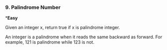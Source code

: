 ### 9. Palindrome Number

***Easy**

Given an integer x, return true if x is palindrome integer.

An integer is a palindrome when it reads the same backward as forward. For example, 121 is palindrome while 123 is not.

```Java
